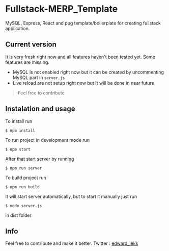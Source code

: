 # Fullstack-MERP_Template
MySQL, Express, React and pug template/boilerplate for creating fullstack application.

## Current version
It is very fresh right now and all features haven't been tested yet. Some features are missing.

 - MySQL is not enabled right now but it can be created by uncommenting MySQL part in `server.js`
 - Live reload are not setup right now but It will be done in near future

> Feel free to contribute

## Instalation and usage
To install run 

    $ npm install
To run project in development mode run 

    $ npm start
After that start server by running 

    $ npm run server
To build project run

    $ npm run build

It will start server automatically, but to start it manually just run 

    $ node server.js
in dist folder

## Info
Feel free to contribute and make it better.
Twitter : [edward_leks](https://twitter.com/edward_leks)
